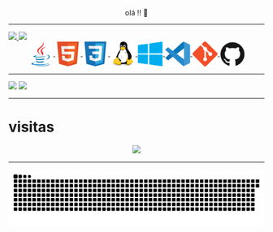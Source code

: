 
<div align="center">olá !! 👋
 </div>
 
<hr>

 <div>
  <a href="https://github.com/VictorGomes06">
 <img height="160em" src="https://github-readme-stats.vercel.app/api?username=VictorGomes06&show_icons=true&theme=WinterisComing&include_all_commits=true&count_private=true">
<img height="165em" src="https://github-readme-stats.vercel.app/api/top-langs/?username=VictorGomes06&layout=compact&langs_count=7&theme=Winter_is_Coming"> 
</div>


  <div style="display: inline_block" align="center">
    <img align="center" alt="java" height="50" width="50" src="https://raw.githubusercontent.com/devicons/devicon/master/icons/java/java-original.svg">
    <img align="center" alt="HTML" height="50" width="50" src="https://raw.githubusercontent.com/devicons/devicon/master/icons/html5/html5-original.svg">
    <img align="center" alt="CSS" height="50" width="50" src="https://raw.githubusercontent.com/devicons/devicon/master/icons/css3/css3-original.svg">
    <img align="center" alt="linux" height="50" width="50" src="https://raw.githubusercontent.com/devicons/devicon/master/icons/linux/linux-original.svg">
    <img align="center" alt="windows" height="50" width="50" src="https://raw.githubusercontent.com/devicons/devicon/master/icons/windows8/windows8-original.svg">
    <img align="center" alt="vscode" height="50" width="50" src="https://raw.githubusercontent.com/devicons/devicon/master/icons/vscode/vscode-original.svg">
    <img align="center" alt="git" height="50" width="50" src="https://raw.githubusercontent.com/devicons/devicon/master/icons/git/git-original.svg">
    <img align="center" alt="github" height="50" width="50" src="https://raw.githubusercontent.com/devicons/devicon/master/icons/github/github-original.svg">
</div>
  <hr>
 <div>
    <a href=https://www.instagram.com/vi.gomesyt/ target="_blank"><img src="https://img.shields.io/badge/-Instagram-%23E4405F?style=for-the-badge&logo=instagram&logoColor=white" target="_blank"></a>
   <a href=https://discord.com/channels/773624915437158402/783305356649562112/ target="_blank"><img src="https://img.shields.io/badge/Discord-7289DA?style=for-the-badge&logo=discord&logoColor=white" target="_blank"></a> 
  </div>
 
 <hr>
 <h1> visitas  </h1>
 
 <p align="center"> 
   <img alingn="center" src="https://profile-counter.glitch.me/VictorGomes06/count.svg" />
 </p>
 
 <hr>
 
 ![Snake animation](https://github.com/VictorGomes06/VictorGomes06/blob/output/github-contribution-grid-snake.svg)
